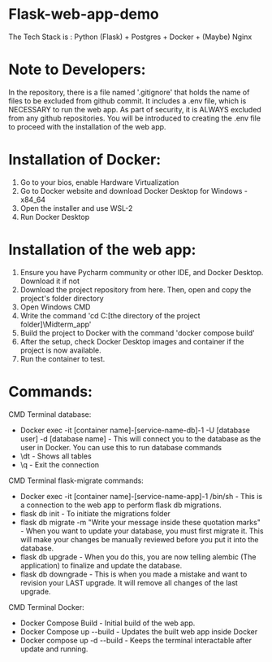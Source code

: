 # Flask-web-app-demo

The Tech Stack is : Python (Flask) + Postgres + Docker + (Maybe) Nginx

# Note to Developers:
In the repository, there is a file named '.gitignore' that holds the name of files to be excluded from github commit.
It includes a .env file, which is NECESSARY to run the web app. As part of security, it is ALWAYS excluded from any github repositories.
You will be introduced to creating the .env file to proceed with the installation of the web app.

# Installation of Docker:
1. Go to your bios, enable Hardware Virtualization
2. Go to Docker website and download Docker Desktop for Windows - x84_64
3. Open the installer and use WSL-2
4. Run Docker Desktop

# Installation of the web app:
1. Ensure you have Pycharm community or other IDE, and Docker Desktop. Download it if not
2. Download the project repository from here. Then, open and copy the project's folder directory
3. Open Windows CMD
4. Write the command 'cd C:\[the directory of the project folder]\Midterm_app'
5. Build the project to Docker with the command 'docker compose build'
6. After the setup, check Docker Desktop images and container if the project is now available.
7. Run the container to test.

# Commands:
CMD Terminal database:
- Docker exec -it [container name]-[service-name-db]-1 -U [database user] -d [database name] - This will connect you to the database as the user in Docker. You can use this to run database commands
- \dt - Shows all tables
- \q - Exit the connection

CMD Terminal flask-migrate commands:
- Docker exec -it [container name]-[service-name-app]-1 /bin/sh - This is a connection to the web app to perform flask db migrations.
- flask db init - To initiate the migrations folder
- flask db migrate -m "Write your message inside these quotation marks" - When you want to update your database, you must first migrate it. This will make your changes be manually reviewed before you put it into the database.
- flask db upgrade - When you do this, you are now telling alembic (The application) to finalize and update the database.
- flask db downgrade - This is when you made a mistake and want to revision your LAST upgrade. It will remove all changes of the last upgrade.

CMD Terminal Docker:
- Docker Compose Build - Initial build of the web app.
- Docker Compose up --build - Updates the built web app inside Docker
- Docker compose up -d --build - Keeps the terminal interactable after update and running.
